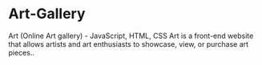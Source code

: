 ﻿# Art-Gallery


Art (Online Art gallery) - JavaScript, HTML, CSS
Art is a front-end website that allows artists and art enthusiasts to showcase,
view, or purchase art pieces..
